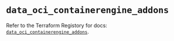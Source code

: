 # `data_oci_containerengine_addons`

Refer to the Terraform Registory for docs: [`data_oci_containerengine_addons`](https://registry.terraform.io/providers/oracle/oci/6.18.0/docs/data-sources/containerengine_addons).
